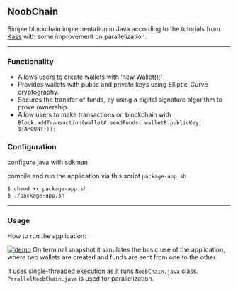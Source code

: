## NoobChain

Simple blockchain implementation in Java according to the tutorials
from <a href="https://medium.com/programmers-blockchain/creating-your-first-blockchain-with-java-part-2-transactions-2cdac335e0ce" target="_blank">
Kass</a>
with some improvement on parallelization.
***

### Functionality

* Allows users to create wallets with ‘new Wallet();’
* Provides wallets with public and private keys using Elliptic-Curve cryptography.
* Secures the transfer of funds, by using a digital signature algorithm to prove ownership.
* Allow users to make transactions on blockchain with
  `Block.addTransaction(walletA.sendFunds( walletB.publicKey, ${AMOUNT}));`

### Configuration

configure java with sdkman

compile and run the application via this script `package-app.sh`

```bash
$ chmod +x package-app.sh
$ ./package-app.sh
```

***

### Usage
How to run the application:

[![demo](https://asciinema.org/a/8fD1SGD8jHbcFYt96YtlOhq9W.svg)](https://asciinema.org/a/8fD1SGD8jHbcFYt96YtlOhq9W)
On terminal snapshot it simulates the basic use of the application, where two
wallets are created and funds are sent from one to the other.

It uses single-threaded execution as it runs `NoobChain.java` class.
`ParallelNoobChain.java` is used for parallelization.
